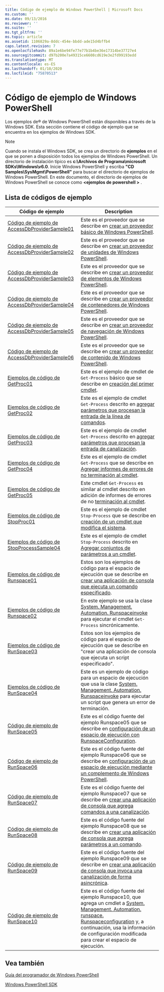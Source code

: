 ```yaml
---
title: Código de ejemplo de Windows PowerShell | Microsoft Docs
ms.custom: ''
ms.date: 09/13/2016
ms.reviewer: ''
ms.suite: ''
ms.tgt_pltfrm: ''
ms.topic: article
ms.assetid: 1106829a-8ddc-454e-bbdd-ade15d4bffb4
caps.latest.revision: 7
ms.openlocfilehash: 89a1e6be94fe77e77b1b4be36e17314be37727e4
ms.sourcegitcommit: d97b200e7a49315ce6608cd619e3e2fd99193edd
ms.translationtype: MT
ms.contentlocale: es-ES
ms.lasthandoff: 01/10/2020
ms.locfileid: "75870513"
---
```

# <a name="windows-powershell-sample-code"></a>Código de ejemplo de Windows PowerShell

Los ejemplos de® de Windows PowerShell están disponibles a través de la Windows SDK. Esta sección contiene el código de ejemplo que se encuentra en los ejemplos de Windows SDK.

> [!NOTE]
> Cuando se instala el Windows SDK, se crea un directorio de **ejemplos** en el que se ponen a disposición todos los ejemplos de Windows PowerShell. Un directorio de instalación típico es **c:\Archivos de Programa\microsoft SDKs\Windows\v6.0**. Inicie Windows PowerShell y escriba **"CD Samples\SysMgmt\PowerShell"** para buscar el directorio de ejemplos de Windows PowerShell. En este documento, el directorio de ejemplos de Windows PowerShell se conoce como **\<ejemplos de powershell >** .

## <a name="sample-code-listing"></a>Lista de códigos de ejemplo

|                                    Código de ejemplo                                    |                                                                                                                                           Description                                                                                                                                           |
| --------------------------------------------------------------------------------- | ----------------------------------------------------------------------------------------------------------------------------------------------------------------------------------------------------------------------------------------------------------------------------------------------- |
| [Código de ejemplo de AccessDbProviderSample01](./accessdbprovidersample01-code-sample.md) | Este es el proveedor que se describe en [crear un proveedor básico de Windows PowerShell](./creating-a-basic-windows-powershell-provider.md).                                                                                                                                                            |
| [Código de ejemplo de AccessDbProviderSample02](./accessdbprovidersample02-code-sample.md) | Este es el proveedor que se describe en [crear un proveedor de unidades de Windows PowerShell](./creating-a-windows-powershell-drive-provider.md).                                                                                                                                                            |
| [Código de ejemplo de AccessDbProviderSample03](./accessdbprovidersample03-code-sample.md) | Este es el proveedor que se describe en [crear un proveedor de elementos de Windows PowerShell](./creating-a-windows-powershell-item-provider.md).                                                                                                                                                              |
| [Código de ejemplo de AccessDbProviderSample04](./accessdbprovidersample04-code-sample.md) | Este es el proveedor que se describe en [crear un proveedor de contenedores de Windows PowerShell](./creating-a-windows-powershell-container-provider.md).                                                                                                                                                    |
| [Código de ejemplo de AccessDbProviderSample05](./accessdbprovidersample05-code-sample.md) | Este es el proveedor que se describe en [crear un proveedor de navegación de Windows PowerShell](./creating-a-windows-powershell-navigation-provider.md).                                                                                                                                                  |
| [Código de ejemplo de AccessDbProviderSample06](./accessdbprovidersample06-code-sample.md) | Este es el proveedor que se describe en [crear un proveedor de contenido de Windows PowerShell](./creating-a-windows-powershell-content-provider.md).                                                                                                                                                        |
| [Ejemplos de código de GetProc01](./getproc01-code-samples.md)                             | Este es el ejemplo de cmdlet de `Get-Process` básico que se describe en [creación del primer cmdlet](../cmdlet/creating-a-cmdlet-without-parameters.md).                                                                                                                                                     |
| [Ejemplos de código de GetProc02](./getproc02-code-samples.md)                             | Este es el ejemplo de cmdlet `Get-Process` descrito en [agregar parámetros que procesan la entrada de la línea de comandos](../cmdlet/adding-parameters-that-process-command-line-input.md).                                                                                                                       |
| [Ejemplos de código de GetProc03](./getproc03-code-samples.md)                             | Este es el ejemplo de cmdlet `Get-Process` descrito en [agregar parámetros que procesan la entrada de canalización](../cmdlet/adding-parameters-that-process-pipeline-input.md).                                                                                                                               |
| [Ejemplos de código de GetProc04](./getproc04-code-samples.md)                             | Este es el ejemplo de cmdlet `Get-Process` que se describe en [Agregar informes de errores de no terminación al cmdlet](../cmdlet/adding-non-terminating-error-reporting-to-your-cmdlet.md).                                                                                                                |
| [Ejemplos de código de GetProc05](./getproc05-code-samples.md)                             | Este cmdlet `Get-Process` es similar al cmdlet descrito en adición de informes de errores de no [terminación al cmdlet](../cmdlet/adding-non-terminating-error-reporting-to-your-cmdlet.md).                                                                                                     |
| [Ejemplos de código de StopProc01](./stopproc01-code-samples.md)                           | Este es el ejemplo de cmdlet `Stop-Process` que se describe en [creación de un cmdlet que modifica el sistema](../cmdlet/creating-a-cmdlet-that-modifies-the-system.md).                                                                                                                                    |
| [Ejemplos de código de StopProcessSample04](./stopprocesssample04-code-samples.md)         | Este es el ejemplo de cmdlet `Stop-Process` descrito en [Agregar conjuntos de parámetros a un cmdlet](../cmdlet/adding-parameter-sets-to-a-cmdlet.md).                                                                                                                                                      |
| [Ejemplos de código de Runspace01](./runspace01-code-samples.md)                           | Estos son los ejemplos de código para el espacio de ejecución que se describe en [crear una aplicación de consola que ejecuta un comando especificado](/dotnet/csharp/programming-guide/inside-a-program/hello-world-your-first-program).                                                                                      |
| [Ejemplos de código de Runspace02](./runspace02-code-samples.md)                           | En este ejemplo se usa la clase [System. Management. Automation. Runspaceinvoke](/dotnet/api/System.Management.Automation.RunspaceInvoke) para ejecutar el cmdlet `Get-Process` sincrónicamente.                                                                                                            |
| [Ejemplos de código de RunSpace03](./runspace03-code-samples.md)                           | Estos son los ejemplos de código para el espacio de ejecución que se describe en "crear una aplicación de consola que ejecuta un script especificado".                                                                                                                                                                         |
| [Ejemplos de código de RunSpace04](./runspace04-code-samples.md)                           | Este es un ejemplo de código para un espacio de ejecución que usa la clase [System. Management. Automation. Runspaceinvoke](/dotnet/api/System.Management.Automation.RunspaceInvoke) para ejecutar un script que genera un error de terminación.                                                                         |
| [Código de ejemplo de RunSpace05](./runspace05-code-sample.md)                             | Este es el código fuente del ejemplo Runspace05 que se describe en [configuración de un espacio de ejecución con RunspaceConfiguration](https://msdn.microsoft.com/42681d19-2d05-4975-befd-afb1990e79b2).                                                                                                           |
| [Código de ejemplo de RunSpace06](./runspace06-code-sample.md)                             | Este es el código fuente del ejemplo Runspace06 que se describe en [configuración de un espacio de ejecución mediante un complemento de Windows PowerShell](https://msdn.microsoft.com/a7289ee8-9732-49ee-91c7-d533e9538b83).                                                                                                    |
| [Código de ejemplo de RunSpace07](./runspace07-code-sample.md)                             | Este es el código fuente del ejemplo Runspace07 que se describe en [crear una aplicación de consola que agrega comandos a una canalización](https://msdn.microsoft.com/01eb7808-e97b-4905-80be-9e2fa38c262e).                                                                                              |
| [Código de ejemplo de RunSpace08](./runspace08-code-sample.md)                             | Este es el código fuente del ejemplo Runspace08 que se describe en [crear una aplicación de consola que agrega parámetros a un comando](https://msdn.microsoft.com/848b2b46-60f1-4a86-b448-cfc7c0cccfba).                                                                                             |
| [Código de ejemplo de RunSpace09](./runspace09-code-sample.md)                             | Este es el código fuente del ejemplo Runspace09 que se describe en [crear una aplicación de consola que invoca una canalización de forma asincrónica](https://msdn.microsoft.com/198c1c94-2a06-457e-93ce-c0d910618e47).                                                                                        |
| [Código de ejemplo de RunSpace10](./runspace10-code-sample.md)                             | Este es el código fuente del ejemplo Runspace10, que agrega un cmdlet a [System. Management. Automation. runspace. Runspaceconfiguration](/dotnet/api/System.Management.Automation.Runspaces.RunspaceConfiguration) y, a continuación, usa la información de configuración modificada para crear el espacio de ejecución. |

## <a name="see-also"></a>Vea también

[Guía del programador de Windows PowerShell](./windows-powershell-programmer-s-guide.md)

[Windows PowerShell SDK](../windows-powershell-reference.md)